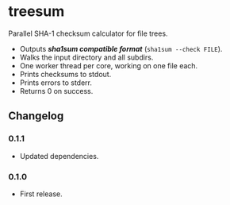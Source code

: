 treesum
=======

Parallel SHA-1 checksum calculator for file trees.

 - Outputs **_sha1sum compatible format_** (`sha1sum --check FILE`).
 - Walks the input directory and all subdirs.
 - One worker thread per core, working on one file each.
 - Prints checksums to stdout.
 - Prints errors to stderr.
 - Returns 0 on success.

Changelog
---------

### 0.1.1
 - Updated dependencies.

### 0.1.0
 - First release.

